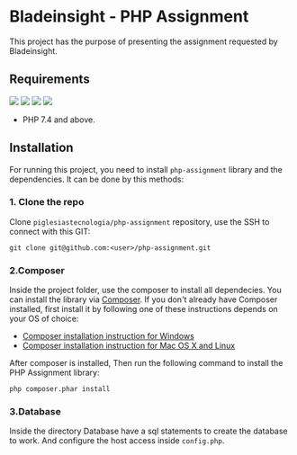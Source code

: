 # Bladeinsight - PHP Assignment

This project has the purpose of presenting the assignment
requested by Bladeinsight. 

## Requirements

![](https://img.shields.io/badge/Code-PHP-informational?style=flat&logo=php&logoColor=white&color=purple)
![](https://img.shields.io/badge/Database-MySQL-informational?style=flat&logo=mysql&logoColor=white&color=6aa6f8)
![](https://img.shields.io/badge/Server-Apache-informational?style=flat&logo=apache&logoColor=white&color=red)
![](https://img.shields.io/badge/OS-Mac-informational?style=flat&logo=macos&logoColor=white&color=green)

- PHP 7.4 and above.


## Installation
For running this project, you need to install `php-assignment` library and the dependencies. It can be done by this methods:


### 1. Clone the repo

Clone `piglesiastecnologia/php-assignment` repository, use the SSH to connect with this GIT:

```
git clone git@github.com:<user>/php-assignment.git
```

### 2.Composer

Inside the project folder, use the composer to install all dependecies.
You can install the library via [Composer](https://getcomposer.org/). If you don't already have Composer installed, first install it by following one of these instructions depends on your OS of choice:
* [Composer installation instruction for Windows](https://getcomposer.org/doc/00-intro.md#installation-windows)
* [Composer installation instruction for Mac OS X and Linux](https://getcomposer.org/doc/00-intro.md#installation-linux-unix-osx)

After composer is installed, Then run the following command to install the PHP Assignment library:

```
php composer.phar install
```

### 3.Database

Inside the directory Database have a sql statements to create the database to work.
And configure the host access inside `config.php`.
